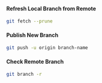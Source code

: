 #### Refresh Local Branch from Remote
```bash
git fetch --prune
```

#### Publish New Branch
```bash
git push -u origin branch-name
```

#### Check Remote Branch
```bash
git branch -r
```
